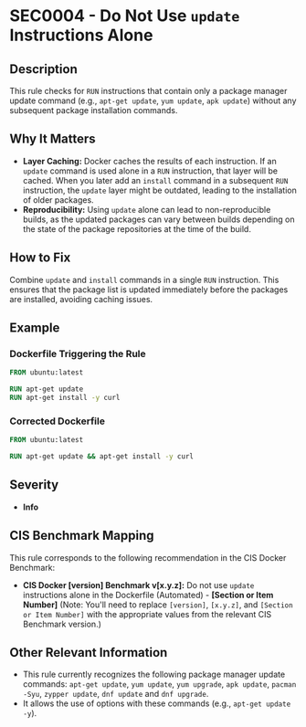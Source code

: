 # SEC0004 - Do Not Use `update` Instructions Alone

## Description

This rule checks for `RUN` instructions that contain only a package manager update command (e.g., `apt-get update`, `yum update`, `apk update`) without any subsequent package installation commands.

## Why It Matters

-   **Layer Caching:** Docker caches the results of each instruction. If an `update` command is used alone in a `RUN` instruction, that layer will be cached. When you later add an `install` command in a subsequent `RUN` instruction, the `update` layer might be outdated, leading to the installation of older packages.
-   **Reproducibility:**  Using `update` alone can lead to non-reproducible builds, as the updated packages can vary between builds depending on the state of the package repositories at the time of the build.

## How to Fix

Combine `update` and `install` commands in a single `RUN` instruction. This ensures that the package list is updated immediately before the packages are installed, avoiding caching issues.

## Example

### Dockerfile Triggering the Rule

```dockerfile
FROM ubuntu:latest

RUN apt-get update
RUN apt-get install -y curl
```

### Corrected Dockerfile

```dockerfile
FROM ubuntu:latest

RUN apt-get update && apt-get install -y curl
```

## Severity

  - **Info**

## CIS Benchmark Mapping

This rule corresponds to the following recommendation in the CIS Docker Benchmark:

-   **CIS Docker [version] Benchmark v[x.y.z]:**  Do not use `update` instructions alone in the Dockerfile (Automated) - **[Section or Item Number]** (Note: You'll need to replace `[version]`, `[x.y.z]`, and `[Section or Item Number]` with the appropriate values from the relevant CIS Benchmark version.)

## Other Relevant Information

-   This rule currently recognizes the following package manager update commands: `apt-get update`, `yum update`, `yum upgrade`, `apk update`, `pacman -Syu`, `zypper update`, `dnf update` and `dnf upgrade`.
-   It allows the use of options with these commands (e.g., `apt-get update -y`).
